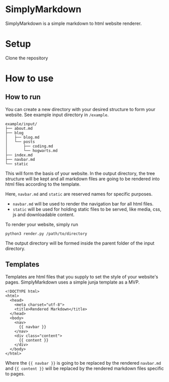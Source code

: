 # SimplyMarkdown

SimplyMarkdown is a simple markdown to html website renderer.

# Setup

Clone the repository

# How to use

## How to run

You can create a new directory with your desired structure to form your website. See example input directory in `/example`.

```
example/input/
├── about.md
├── blog
│   ├── blog.md
│   └── posts
│       ├── coding.md
│       └── hogwarts.md
├── index.md
├── navbar.md
└── static
```

This will form the basis of your website. In the output directory, the tree structure will be kept and all markdown files are going to be rendered into html files according to the template.


Here, `navbar.md` and `static` are reserved names for specific purposes. 
- `navbar.md` will be used to render the navigation bar for all html files. 
- `static` will be used for holding static files to be served, like media, css, js and downloadable content.

To render your website, simply run 

```
python3 render.py /path/to/directory
```

The output directory will be formed inside the parent folder of the input directory.

## Templates

Templates are html files that you supply to set the style of your website's pages. SimplyMarkdown uses a simple junja template as a MVP.

```
<!DOCTYPE html>
<html>
  <head>
    <meta charset="utf-8">
    <title>Rendered Markdown</title>
  </head>
  <body>
    <nav>
      {{ navbar }}
    </nav>
    <div class="content">
      {{ content }}
    </div>
  </body>
</html>
```

Where the `{{ navbar }}` is going to be replaced by the rendered `navbar.md` and `{{ content }}` will be replaced by the rendered markdown files specific to pages.